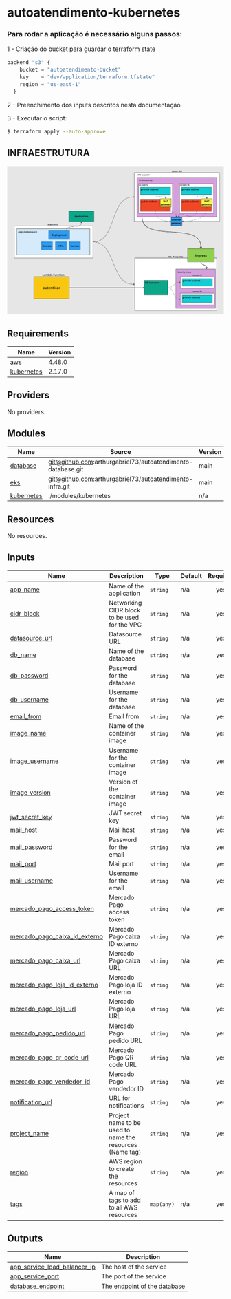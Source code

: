 # autoatendimento-kubernetes
### Para rodar a aplicação é necessário alguns passos:
1 - Criação do bucket para guardar o terraform state
```ts
backend "s3" {
    bucket = "autoatendimento-bucket"
    key    = "dev/application/terraform.tfstate"
    region = "us-east-1"
  }
```
2 - Preenchimento dos inputs descritos nesta documentação

3 - Executar o script: 
```bash
$ terraform apply --auto-approve
```
## INFRAESTRUTURA
![alt text](image.png)
<!-- BEGIN_TF_DOCS -->
## Requirements

| Name | Version |
|------|---------|
| <a name="requirement_aws"></a> [aws](#requirement\_aws) | 4.48.0 |
| <a name="requirement_kubernetes"></a> [kubernetes](#requirement\_kubernetes) | 2.17.0 |

## Providers

No providers.

## Modules

| Name | Source | Version |
|------|--------|---------|
| <a name="module_database"></a> [database](#module\_database) | git@github.com:arthurgabriel73/autoatendimento-database.git | main |
| <a name="module_eks"></a> [eks](#module\_eks) | git@github.com:arthurgabriel73/autoatendimento-infra.git | main |
| <a name="module_kubernetes"></a> [kubernetes](#module\_kubernetes) | ./modules/kubernetes | n/a |

## Resources

No resources.

## Inputs

| Name | Description | Type | Default | Required |
|------|-------------|------|---------|:--------:|
| <a name="input_app_name"></a> [app\_name](#input\_app\_name) | Name of the application | `string` | n/a | yes |
| <a name="input_cidr_block"></a> [cidr\_block](#input\_cidr\_block) | Networking CIDR block to be used for the VPC | `string` | n/a | yes |
| <a name="input_datasource_url"></a> [datasource\_url](#input\_datasource\_url) | Datasource URL | `string` | n/a | yes |
| <a name="input_db_name"></a> [db\_name](#input\_db\_name) | Name of the database | `string` | n/a | yes |
| <a name="input_db_password"></a> [db\_password](#input\_db\_password) | Password for the database | `string` | n/a | yes |
| <a name="input_db_username"></a> [db\_username](#input\_db\_username) | Username for the database | `string` | n/a | yes |
| <a name="input_email_from"></a> [email\_from](#input\_email\_from) | Email from | `string` | n/a | yes |
| <a name="input_image_name"></a> [image\_name](#input\_image\_name) | Name of the container image | `string` | n/a | yes |
| <a name="input_image_username"></a> [image\_username](#input\_image\_username) | Username for the container image | `string` | n/a | yes |
| <a name="input_image_version"></a> [image\_version](#input\_image\_version) | Version of the container image | `string` | n/a | yes |
| <a name="input_jwt_secret_key"></a> [jwt\_secret\_key](#input\_jwt\_secret\_key) | JWT secret key | `string` | n/a | yes |
| <a name="input_mail_host"></a> [mail\_host](#input\_mail\_host) | Mail host | `string` | n/a | yes |
| <a name="input_mail_password"></a> [mail\_password](#input\_mail\_password) | Password for the email | `string` | n/a | yes |
| <a name="input_mail_port"></a> [mail\_port](#input\_mail\_port) | Mail port | `string` | n/a | yes |
| <a name="input_mail_username"></a> [mail\_username](#input\_mail\_username) | Username for the email | `string` | n/a | yes |
| <a name="input_mercado_pago_access_token"></a> [mercado\_pago\_access\_token](#input\_mercado\_pago\_access\_token) | Mercado Pago access token | `string` | n/a | yes |
| <a name="input_mercado_pago_caixa_id_externo"></a> [mercado\_pago\_caixa\_id\_externo](#input\_mercado\_pago\_caixa\_id\_externo) | Mercado Pago caixa ID externo | `string` | n/a | yes |
| <a name="input_mercado_pago_caixa_url"></a> [mercado\_pago\_caixa\_url](#input\_mercado\_pago\_caixa\_url) | Mercado Pago caixa URL | `string` | n/a | yes |
| <a name="input_mercado_pago_loja_id_externo"></a> [mercado\_pago\_loja\_id\_externo](#input\_mercado\_pago\_loja\_id\_externo) | Mercado Pago loja ID externo | `string` | n/a | yes |
| <a name="input_mercado_pago_loja_url"></a> [mercado\_pago\_loja\_url](#input\_mercado\_pago\_loja\_url) | Mercado Pago loja URL | `string` | n/a | yes |
| <a name="input_mercado_pago_pedido_url"></a> [mercado\_pago\_pedido\_url](#input\_mercado\_pago\_pedido\_url) | Mercado Pago pedido URL | `string` | n/a | yes |
| <a name="input_mercado_pago_qr_code_url"></a> [mercado\_pago\_qr\_code\_url](#input\_mercado\_pago\_qr\_code\_url) | Mercado Pago QR code URL | `string` | n/a | yes |
| <a name="input_mercado_pago_vendedor_id"></a> [mercado\_pago\_vendedor\_id](#input\_mercado\_pago\_vendedor\_id) | Mercado Pago vendedor ID | `string` | n/a | yes |
| <a name="input_notification_url"></a> [notification\_url](#input\_notification\_url) | URL for notifications | `string` | n/a | yes |
| <a name="input_project_name"></a> [project\_name](#input\_project\_name) | Project name to be used to name the resources (Name tag) | `string` | n/a | yes |
| <a name="input_region"></a> [region](#input\_region) | AWS region to create the resources | `string` | n/a | yes |
| <a name="input_tags"></a> [tags](#input\_tags) | A map of tags to add to all AWS resources | `map(any)` | n/a | yes |

## Outputs

| Name | Description |
|------|-------------|
| <a name="output_app_service_load_balancer_ip"></a> [app\_service\_load\_balancer\_ip](#output\_app\_service\_load\_balancer\_ip) | The host of the service |
| <a name="output_app_service_port"></a> [app\_service\_port](#output\_app\_service\_port) | The port of the service |
| <a name="output_database_endpoint"></a> [database\_endpoint](#output\_database\_endpoint) | The endpoint of the database |
<!-- END_TF_DOCS -->